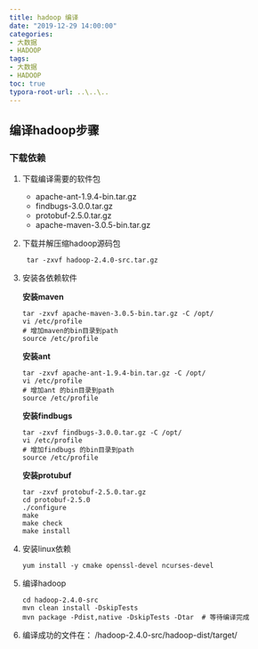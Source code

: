```yaml
---
title: hadoop 编译
date: "2019-12-29 14:00:00"
categories:
- 大数据
- HADOOP
tags:
- 大数据
- HADOOP
toc: true
typora-root-url: ..\..\..
---
```


## 编译hadoop步骤

### 下载依赖

1. 下载编译需要的软件包
   - apache-ant-1.9.4-bin.tar.gz
   - findbugs-3.0.0.tar.gz
   - protobuf-2.5.0.tar.gz
   - apache-maven-3.0.5-bin.tar.gz

2. 下载并解压缩hadoop源码包

   ```shell
    tar -zxvf hadoop-2.4.0-src.tar.gz
   ```

3. 安装各依赖软件

   **安装maven**

   ```shell
   tar -zxvf apache-maven-3.0.5-bin.tar.gz -C /opt/
   vi /etc/profile
   # 增加maven的bin目录到path
   source /etc/profile
   ```

   **安装ant**

   ```shell
   tar -zxvf apache-ant-1.9.4-bin.tar.gz -C /opt/
   vi /etc/profile
   # 增加ant 的bin目录到path
   source /etc/profile
   ```

   **安装findbugs**

   ```shell
   tar -zxvf findbugs-3.0.0.tar.gz -C /opt/
   vi /etc/profile
   # 增加findbugs 的bin目录到path
   source /etc/profile
   ```

   **安装protubuf**

   ```shell
   tar -zxvf protobuf-2.5.0.tar.gz
   cd protobuf-2.5.0
   ./configure
   make
   make check
   make install 
   ```

4. 安装linux依赖

   ```shell
   yum install -y cmake openssl-devel ncurses-devel
   ```

5. 编译hadoop

   ```shell
   cd hadoop-2.4.0-src
   mvn clean install -DskipTests
   mvn package -Pdist,native -DskipTests -Dtar  # 等待编译完成
   ```

6. 编译成功的文件在： /hadoop-2.4.0-src/hadoop-dist/target/